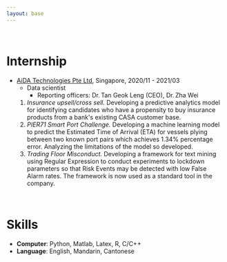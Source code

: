 ```yaml
---
layout: base
---
```


<br/>

# Internship

* <a href="https://www.aidatech.io/">AiDA Technologies Pte Ltd</a>, Singapore, 2020/11 - 2021/03
  * Data scientist
    * Reporting officers: Dr.&thinsp;Tan Geok Leng (CEO), Dr.&thinsp;Zha Wei
  1. *Insurance upsell/cross sell.* Developing a predictive analytics model for identifying candidates who have a propensity to buy insurance products from a bank's existing CASA customer base.
  1. *PIER71 Smart Port Challenge.* Developing a machine learning model to predict the Estimated Time of Arrival (ETA) for vessels plying between two known port pairs which achieves 1.34% percentage error. Analyzing the limitations of the model so developed.
  1. *Trading Floor Misconduct.* Developing a framework for text mining using Regular Expression to conduct experiments to lockdown parameters so that Risk Events may be detected with low False Alarm rates. The framework is now used as a standard tool in the company.


<br/>

# Skills
* **Computer**:  Python, Matlab, Latex, R, C/C++
* **Language**:   English, Mandarin, Cantonese 





 
